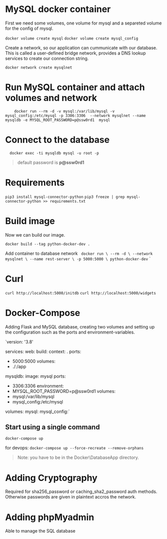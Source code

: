 # MySQL docker container

First we need some volumes, one volume for mysql and a separeted volume for the config of mysql.

`docker volume create mysql`
`docker volume create mysql_config`

Create a network, so our application can cummunicate with our database.
This is called a user-defined bridge network, provides a DNS lookup services to create our connection string.

`docker network create mysqlnet`

# Run MySQL container and attach volumes and network

```
    docker run --rm -d -v mysql:/var/lib/mysql -v mysql_config:/etc/mysql -p 3306:3306  --network mysqlnet --name mysqldb -e MYSQL_ROOT_PASSWORD=p@ssw0rd1  mysql 
```

# Connect to the database

`  docker exec -ti mysqldb mysql -u root -p`

> default password is <strong>p@ssw0rd1</strong>


# Requirements

 ``pip3 install mysql-connector-python``
 ``pip3 freeze | grep mysql-connector-python >> requirements.txt``

# Build image
Now we can build our image.

 ``docker build --tag python-docker-dev .``

 Add container to database network
`` docker run \
  --rm -d \
  --network mysqlnet \
  --name rest-server \
  -p 5000:5000 \
  python-docker-dev``
`

# Curl

 `curl http://localhost:5000/initdb`
 `curl http://localhost:5000/widgets`



 # Docker-Compose 

 Adding Flask and MySQL database, creating two volumes and setting up the configuration such as the ports and environment-variables.

 `version: '3.8'

services:
 web:
  build:
   context: .
  ports:
  - 5000:5000
  volumes:
  - ./:/app

 mysqldb:
  image: mysql
  ports:
  - 3306:3306
  environment:
  - MYSQL_ROOT_PASSWORD=p@ssw0rd1
  volumes:
  - mysql:/var/lib/mysql
  - mysql_config:/etc/mysql

volumes:
  mysql:
  mysql_config:`

  ## Start using a single command

  `docker-compose up`
  
  for devops:
  `docker-compose up --force-recreate --remove-orphans`

  > Note: you have to be in the Docker\DatabaseApp directory.


# Adding Cryptography

Required for sha256_password or caching_sha2_password auth methods.
Otherwise passwords are given in plaintext accros the network.

# Adding phpMyadmin 
Able to manage the SQL database